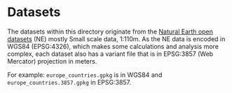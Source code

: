 # Datasets

The datasets within this directory originate from the 
[Natural Earth open datasets](http://www.naturalearthdata.com/) (NE) mostly
Small scale data, 1:110m. As the NE data is encoded in WGS84 (EPSG:4326), which
makes some calculations and analysis more complex, each dataset also has
a variant file that is in EPSG:3857 (Web Mercator) projection in meters.

For example: `europe_countries.gpkg` is in WGS84 and `europe_countries.3857.gpkg`
in EPSG:3857.
